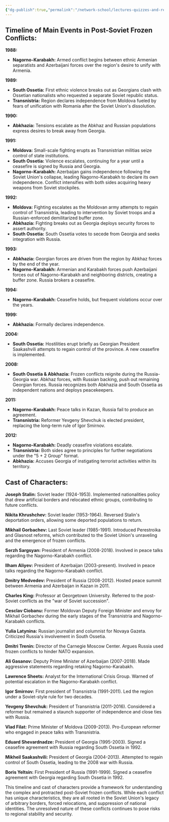 ```yaml
---
{"dg-publish":true,"permalink":"/network-school/lectures-quizzes-and-references/briefs-timelines-and-study-guides/russian-history/russian-history-iii/russian-history-iii-post-soviet-frozen-conflicts-timeline/"}
---
```




## Timeline of Main Events in Post-Soviet Frozen Conflicts:

**1988:**

- **Nagorno-Karabakh:** Armed conflict begins between ethnic Armenian separatists and Azerbaijani forces over the region's desire to unify with Armenia.

**1989:**

- **South Ossetia:** First ethnic violence breaks out as Georgians clash with Ossetian nationalists who requested a separate Soviet republic status.
- **Transnistria:** Region declares independence from Moldova fueled by fears of unification with Romania after the Soviet Union's dissolution.

**1990:**

- **Abkhazia:** Tensions escalate as the Abkhaz and Russian populations express desires to break away from Georgia.

**1991:**

- **Moldova:** Small-scale fighting erupts as Transnistrian militias seize control of state institutions.
- **South Ossetia:** Violence escalates, continuing for a year until a ceasefire is signed by Russia and Georgia.
- **Nagorno-Karabakh:** Azerbaijan gains independence following the Soviet Union's collapse, leading Nagorno-Karabakh to declare its own independence. Conflict intensifies with both sides acquiring heavy weapons from Soviet stockpiles.

**1992:**

- **Moldova:** Fighting escalates as the Moldovan army attempts to regain control of Transnistria, leading to intervention by Soviet troops and a Russian-enforced demilitarized buffer zone.
- **Abkhazia:** Fighting breaks out as Georgia deploys security forces to assert authority.
- **South Ossetia:** South Ossetia votes to secede from Georgia and seeks integration with Russia.

**1993:**

- **Abkhazia:** Georgian forces are driven from the region by Abkhaz forces by the end of the year.
- **Nagorno-Karabakh:** Armenian and Karabakh forces push Azerbaijani forces out of Nagorno-Karabakh and neighboring districts, creating a buffer zone. Russia brokers a ceasefire.

**1994:**

- **Nagorno-Karabakh:** Ceasefire holds, but frequent violations occur over the years.

**1999:**

- **Abkhazia:** Formally declares independence.

**2004:**

- **South Ossetia:** Hostilities erupt briefly as Georgian President Saakashvili attempts to regain control of the province. A new ceasefire is implemented.

**2008:**

- **South Ossetia & Abkhazia:** Frozen conflicts reignite during the Russia-Georgia war. Abkhaz forces, with Russian backing, push out remaining Georgian forces. Russia recognizes both Abkhazia and South Ossetia as independent nations and deploys peacekeepers.

**2011:**

- **Nagorno-Karabakh:** Peace talks in Kazan, Russia fail to produce an agreement.
- **Transnistria:** Reformer Yevgeny Shevchuk is elected president, replacing the long-term rule of Igor Smirnov.

**2012:**

- **Nagorno-Karabakh:** Deadly ceasefire violations escalate.
- **Transnistria:** Both sides agree to principles for further negotiations under the "5 + 2 Group" format.
- **Abkhazia:** Accuses Georgia of instigating terrorist activities within its territory.

## Cast of Characters:

**Joseph Stalin:** Soviet leader (1924-1953). Implemented nationalities policy that drew artificial borders and relocated ethnic groups, contributing to future conflicts.

**Nikita Khrushchev:** Soviet leader (1953-1964). Reversed Stalin's deportation orders, allowing some deported populations to return.

**Mikhail Gorbachev:** Last Soviet leader (1985-1991). Introduced Perestroika and Glasnost reforms, which contributed to the Soviet Union's unraveling and the emergence of frozen conflicts.

**Serzh Sargsyan:** President of Armenia (2008-2018). Involved in peace talks regarding the Nagorno-Karabakh conflict.

**Ilham Aliyev:** President of Azerbaijan (2003-present). Involved in peace talks regarding the Nagorno-Karabakh conflict.

**Dmitry Medvedev:** President of Russia (2008-2012). Hosted peace summit between Armenia and Azerbaijan in Kazan in 2011.

**Charles King:** Professor at Georgetown University. Referred to the post-Soviet conflicts as the "war of Soviet succession".

**Cesclav Ciobanu:** Former Moldovan Deputy Foreign Minister and envoy for Mikhail Gorbachev during the early stages of the Transnistria and Nagorno-Karabakh conflicts.

**Yulia Latynina:** Russian journalist and columnist for Novaya Gazeta. Criticized Russia's involvement in South Ossetia.

**Dmitri Trenin:** Director of the Carnegie Moscow Center. Argues Russia used frozen conflicts to hinder NATO expansion.

**Ali Gasanov:** Deputy Prime Minister of Azerbaijan (2007-2018). Made aggressive statements regarding retaking Nagorno-Karabakh.

**Lawrence Sheets:** Analyst for the International Crisis Group. Warned of potential escalation in the Nagorno-Karabakh conflict.

**Igor Smirnov:** First president of Transnistria (1991-2011). Led the region under a Soviet-style rule for two decades.

**Yevgeny Shevchuk:** President of Transnistria (2011-2016). Considered a reformer but remained a staunch supporter of independence and close ties with Russia.

**Vlad Filat:** Prime Minister of Moldova (2009-2013). Pro-European reformer who engaged in peace talks with Transnistria.

**Eduard Shevardnadze:** President of Georgia (1995-2003). Signed a ceasefire agreement with Russia regarding South Ossetia in 1992.

**Mikheil Saakashvili:** President of Georgia (2004-2013). Attempted to regain control of South Ossetia, leading to the 2008 war with Russia.

**Boris Yeltsin:** First President of Russia (1991-1999). Signed a ceasefire agreement with Georgia regarding South Ossetia in 1992.

This timeline and cast of characters provide a framework for understanding the complex and protracted post-Soviet frozen conflicts. While each conflict has unique characteristics, they are all rooted in the Soviet Union's legacy of arbitrary borders, forced relocations, and suppression of national identities. The unresolved nature of these conflicts continues to pose risks to regional stability and security.